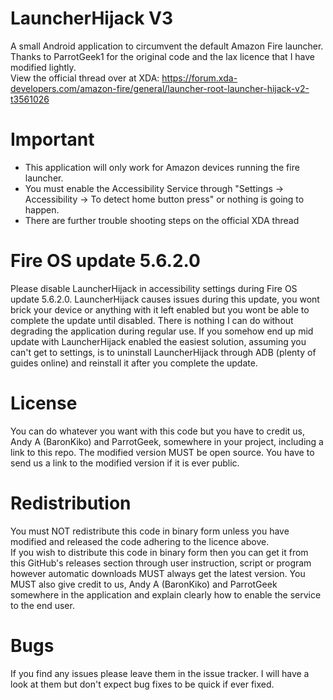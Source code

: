 # LauncherHijack V3
A small Android application to circumvent the default Amazon Fire launcher.
Thanks to ParrotGeek1 for the original code and the lax licence that I have modified lightly.<br/>
View the official thread over at XDA: https://forum.xda-developers.com/amazon-fire/general/launcher-root-launcher-hijack-v2-t3561026

# Important
<ul>
<li>This application will only work for Amazon devices running the fire launcher.</li>
<li>You must enable the Accessibility Service through "Settings -> Accessibility -> To detect home button press" or nothing is going to happen.</li>
<li>There are further trouble shooting steps on the official XDA thread</li>
</ul>

# Fire OS update 5.6.2.0
Please disable LauncherHijack in accessibility settings during Fire OS update 5.6.2.0. LauncherHijack causes issues during this update, you wont brick your device or anything with it left enabled but you wont be able to complete the update until disabled. There is nothing I can do without degrading the application during regular use.
If you somehow end up mid update with LauncherHijack enabled the easiest solution, assuming you can't get to settings, is to uninstall LauncherHijack through ADB (plenty of guides online) and reinstall it after you complete the update.

# License
You can do whatever you want with this code but you have to credit us, Andy A (BaronKiko) and ParrotGeek, somewhere in your project, including a link to this repo. The modified version MUST be open source. You have to send us a link to the modified version if it is ever public.

# Redistribution
You must NOT redistribute this code in binary form unless you have modified and released the code adhering to the licence above.<br/>
If you wish to distribute this code in binary form then you can get it from this GitHub's releases section through user instruction, script or program however automatic downloads MUST always get the latest version. You MUST also give credit to us, Andy A (BaronKiko) and ParrotGeek somewhere in the application and explain clearly how to enable the service to the end user.

# Bugs
If you find any issues please leave them in the issue tracker. I will have a look at them but don't expect bug fixes to be quick if ever fixed.
